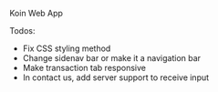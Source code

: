 Koin Web App

Todos:
- Fix CSS styling method
- Change sidenav bar or make it a navigation bar
- Make transaction tab responsive
- In contact us, add server support to receive input
